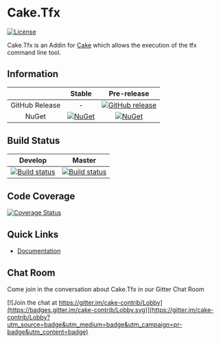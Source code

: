 # Cake.Tfx

[![License](http://img.shields.io/:license-mit-blue.svg)](http://cake-contrib.mit-license.org)

Cake.Tfx is an Addin for [Cake](http://cakebuild.net/) which allows the execution of the tfx command line tool.

## Information

| |Stable|Pre-release|
|:--:|:--:|:--:|
|GitHub Release|-|[![GitHub release](https://img.shields.io/github/release/cake-contrib/Cake.Tfx.svg)](https://github.com/cake-contrib/Cake.Tfx/releases/latest)|
|NuGet|[![NuGet](https://img.shields.io/nuget/v/Cake.Tfx.svg)](https://www.nuget.org/packages/Cake.Tfx)|[![NuGet](https://img.shields.io/nuget/vpre/Cake.Tfx.svg)](https://www.nuget.org/packages/Cake.Tfx)|

## Build Status

|Develop|Master|
|:--:|:--:|
|[![Build status](https://ci.appveyor.com/api/projects/status/icb3n5ij9le1i5bv/branch/develop?svg=true)](https://ci.appveyor.com/project/cakecontrib/cake-tfx/branch/develop)|[![Build status](https://ci.appveyor.com/api/projects/status/icb3n5ij9le1i5bv/branch/develop?svg=true)](https://ci.appveyor.com/project/cakecontrib/cake-tfx/branch/master)|

## Code Coverage

[![Coverage Status](https://coveralls.io/repos/github/cake-contrib/Cake.Tfx/badge.svg?branch=develop)](https://coveralls.io/github/cake-contrib/Cake.Tfx?branch=develop)

## Quick Links

- [Documentation](https://cake-contrib.github.io/Cake.Tfx/)

## Chat Room
Come join in the conversation about Cake.Tfx in our Gitter Chat Room

[![Join the chat at https://gitter.im/cake-contrib/Lobby](https://badges.gitter.im/cake-contrib/Lobby.svg)](https://gitter.im/cake-contrib/Lobby?utm_source=badge&utm_medium=badge&utm_campaign=pr-badge&utm_content=badge)
